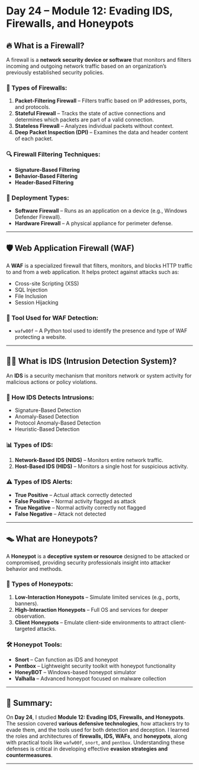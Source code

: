 # Day 24 – Module 12: Evading IDS, Firewalls, and Honeypots

## 🔥 What is a Firewall?
A firewall is a **network security device or software** that monitors and filters incoming and outgoing network traffic based on an organization’s previously established security policies.

### 🔐 Types of Firewalls:
1. **Packet-Filtering Firewall** – Filters traffic based on IP addresses, ports, and protocols.
2. **Stateful Firewall** – Tracks the state of active connections and determines which packets are part of a valid connection.
3. **Stateless Firewall** – Analyzes individual packets without context.
4. **Deep Packet Inspection (DPI)** – Examines the data and header content of each packet.

### 🔍 Firewall Filtering Techniques:
- **Signature-Based Filtering**
- **Behavior-Based Filtering**
- **Header-Based Filtering**

### 🧱 Deployment Types:
- **Software Firewall** – Runs as an application on a device (e.g., Windows Defender Firewall).
- **Hardware Firewall** – A physical appliance for perimeter defense.

---

## 🛡️ Web Application Firewall (WAF)

A **WAF** is a specialized firewall that filters, monitors, and blocks HTTP traffic to and from a web application. It helps protect against attacks such as:
- Cross-site Scripting (XSS)
- SQL Injection
- File Inclusion
- Session Hijacking

### 🧪 Tool Used for WAF Detection:
- `wafw00f` – A Python tool used to identify the presence and type of WAF protecting a website.

---

## 🕵️‍♂️ What is IDS (Intrusion Detection System)?

An **IDS** is a security mechanism that monitors network or system activity for malicious actions or policy violations.

### 🧠 How IDS Detects Intrusions:
- Signature-Based Detection  
- Anomaly-Based Detection  
- Protocol Anomaly-Based Detection
- Heuristic-Based Detection  

### 📊 Types of IDS:
1. **Network-Based IDS (NIDS)** – Monitors entire network traffic.
2. **Host-Based IDS (HIDS)** – Monitors a single host for suspicious activity.

### ⚠️ Types of IDS Alerts:
- **True Positive** – Actual attack correctly detected
- **False Positive** – Normal activity flagged as attack
- **True Negative** – Normal activity correctly not flagged
- **False Negative** – Attack not detected

---

## 🪤 What are Honeypots?

A **Honeypot** is a **deceptive system or resource** designed to be attacked or compromised, providing security professionals insight into attacker behavior and methods.

### 🧱 Types of Honeypots:
1. **Low-Interaction Honeypots** – Simulate limited services (e.g., ports, banners).
2. **High-Interaction Honeypots** – Full OS and services for deeper observation.
3. **Client Honeypots** – Emulate client-side environments to attract client-targeted attacks.

### 🛠️ Honeypot Tools:
- **Snort** – Can function as IDS and honeypot
- **Pentbox** – Lightweight security toolkit with honeypot functionality
- **HoneyBOT** – Windows-based honeypot simulator
- **Valhalla** – Advanced honeypot focused on malware collection

---

## 📝 Summary:

On **Day 24**, I studied **Module 12: Evading IDS, Firewalls, and Honeypots**. The session covered **various defensive technologies**, how attackers try to evade them, and the tools used for both detection and deception. I learned the roles and architectures of **firewalls, IDS, WAFs**, and **honeypots**, along with practical tools like `wafw00f`, `snort`, and `pentbox`. Understanding these defenses is critical in developing effective **evasion strategies and countermeasures**.

---
